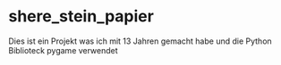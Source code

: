 # shere_stein_papier
Dies ist ein Projekt was ich mit 13 Jahren gemacht habe und die Python Biblioteck pygame verwendet

